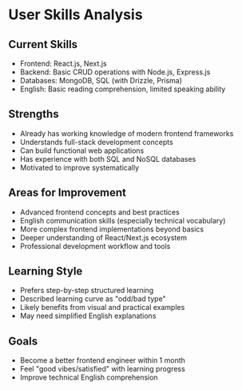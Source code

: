 # User Skills Analysis

## Current Skills
- Frontend: React.js, Next.js
- Backend: Basic CRUD operations with Node.js, Express.js
- Databases: MongoDB, SQL (with Drizzle, Prisma)
- English: Basic reading comprehension, limited speaking ability

## Strengths
- Already has working knowledge of modern frontend frameworks
- Understands full-stack development concepts
- Can build functional web applications
- Has experience with both SQL and NoSQL databases
- Motivated to improve systematically

## Areas for Improvement
- Advanced frontend concepts and best practices
- English communication skills (especially technical vocabulary)
- More complex frontend implementations beyond basics
- Deeper understanding of React/Next.js ecosystem
- Professional development workflow and tools

## Learning Style
- Prefers step-by-step structured learning
- Described learning curve as "odd/bad type"
- Likely benefits from visual and practical examples
- May need simplified English explanations

## Goals
- Become a better frontend engineer within 1 month
- Feel "good vibes/satisfied" with learning progress
- Improve technical English comprehension
